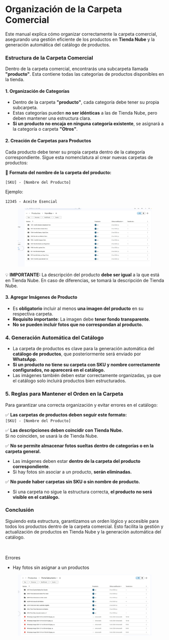 # Organización de la Carpeta Comercial

Este manual explica cómo organizar correctamente la carpeta comercial, asegurando una gestión eficiente de los productos en **Tienda Nube** y la generación automática del catálogo de productos.

### **Estructura de la Carpeta Comercial**

Dentro de la carpeta comercial, encontrarás una subcarpeta llamada **"producto"**. Esta contiene todas las categorías de productos disponibles en la tienda.

#### **1. Organización de Categorías**

* Dentro de la carpeta **"producto"**, cada categoría debe tener su propia subcarpeta.
* Estas categorías pueden **no ser idénticas** a las de Tienda Nube, pero deben mantener una estructura clara.
* **Si un producto no encaja en ninguna categoría existente**, se asignará a la categoría o carpeta **"Otros"**.

#### **2. Creación de Carpetas para Productos**

Cada producto debe tener su propia carpeta dentro de la categoría correspondiente. Sigue esta nomenclatura al crear nuevas carpetas de productos:

📌 **Formato del nombre de la carpeta del producto:**

```
[SKU] - [Nombre del Producto]
```

Ejemplo:

```
12345 - Aceite Esencial
```

<figure><img src="../../.gitbook/assets/Estructura correcta.jpg" alt=""><figcaption></figcaption></figure>

💡 **IMPORTANTE:** La descripción del producto **debe ser igual** a la que está en Tienda Nube. En caso de diferencias, se tomará la descripción de Tienda Nube.

#### **3. Agregar Imágenes de Producto**

* Es **obligatorio** incluir al menos **una imagen del producto** en su respectiva carpeta.
* **Requisito importante**: La imagen debe **tener fondo transparente**.
* **No se pueden incluir fotos que no correspondan al producto.**

### **4. Generación Automática del Catálogo**

* La carpeta de productos es clave para la generación automática del **catálogo de productos**, que posteriormente será enviado por **WhatsApp**.
* **Si un producto no tiene su carpeta con SKU y nombre correctamente configurados, no aparecerá en el catálogo.**
* Las imágenes también deben estar correctamente organizadas, ya que el catálogo solo incluirá productos bien estructurados.

### **5. Reglas para Mantener el Orden en la Carpeta**

Para garantizar una correcta organización y evitar errores en el catálogo:

✅ **Las carpetas de productos deben seguir este formato:**\
`[SKU] - [Nombre del Producto]`

✅ **Las descripciones deben coincidir con Tienda Nube.**\
Si no coinciden, se usará la de Tienda Nube.

✅ **No se permite almacenar fotos sueltas dentro de categorías o en la carpeta general.**

* Las imágenes deben estar **dentro de la carpeta del producto correspondiente**.
* Si hay fotos sin asociar a un producto, **serán eliminadas.**

✅ **No puede haber carpetas sin SKU o sin nombre de producto.**

* Si una carpeta no sigue la estructura correcta, **el producto no será visible en el catálogo.**

### **Conclusión**

Siguiendo esta estructura, garantizamos un orden lógico y accesible para todos los productos dentro de la carpeta comercial. Esto facilita la gestión y actualización de productos en Tienda Nube y la generación automática del catálogo.

\
\
Errores&#x20;

* Hay fotos sin asignar a un productos

<figure><img src="../../.gitbook/assets/Error en la carga de fotos de productos.jpg" alt=""><figcaption></figcaption></figure>
